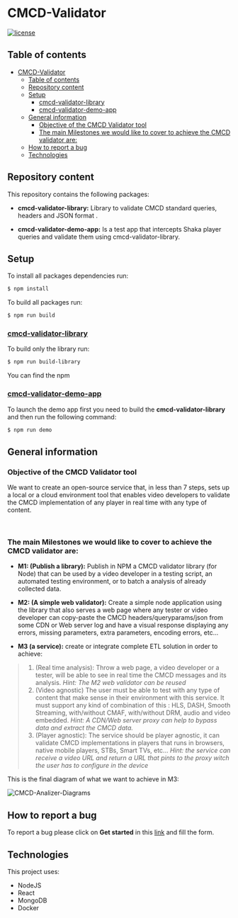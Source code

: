 #  CMCD-Validator

[![license](https://img.shields.io/badge/license-Apache--2.0-red?style=flat-square)](https://github.com/montevideo-tech/cmcd-validator/blob/develop/LICENSE)

##  Table  of  contents
<!-- * [CMCD  Validation  Library  usage](#cmcd-validation-library-usage) -->
- [CMCD-Validator](#cmcd-validator)
  - [Table  of  contents](#table--of--contents)
  - [Repository content](#repository-content)
  - [Setup](#setup)
    - [cmcd-validator-library](#cmcd-validator-library)
    - [cmcd-validator-demo-app](#cmcd-validator-demo-app)
  - [General information](#general-information)
    - [Objective of the CMCD Validator tool](#objective-of-the-cmcd-validator-tool)
    - [The  main  Milestones  we  would  like  to  cover  to  achieve  the  CMCD  validator  are:](#the--main--milestones--we--would--like--to--cover--to--achieve--the--cmcd--validator--are)
  - [How to report a bug](#how-to-report-a-bug)
  - [Technologies](#technologies)

## Repository content

This repository contains the following packages:

* **cmcd-validator-library:**
	 Library to validate CMCD standard queries, headers and JSON format .
	 
*  **cmcd-validator-demo-app:**
	Is a test app that intercepts Shaka player queries and validate them using cmcd-validator-library.
​

## Setup

To install all packages dependencies run: 
```bash
$ npm install
```
To build all packages run:

```bash
$ npm run build
```

### [cmcd-validator-library](https://github.com/montevideo-tech/cmcd-validator/tree/develop/packages/cmcd-validator-library)

To build only the library run:
```bash
$ npm run build-library
```
You can find the npm 

### [cmcd-validator-demo-app](https://github.com/montevideo-tech/cmcd-validator/tree/develop/packages/cmcd-validator-demo-app)


To launch the demo app first you need to build the **cmcd-validator-library** and then run the following command:

```bash
$ npm run demo
```

## General information
### Objective of the CMCD Validator tool

We want to create an open-source service that, in less than 7 steps, sets up a local or a cloud environment tool that enables video developers to validate the CMCD implementation of any player in real time with any type of content.

​

###  The  main  Milestones  we  would  like  to  cover  to  achieve  the  CMCD  validator  are:

* **M1:  (Publish  a  library):**  Publish  in  NPM  a  CMCD  validator  library  (for  Node)  that  can  be  used  by  a  video  developer  in  a  testing  script,  an  automated  testing  environment,  or  to  batch  a  analysis  of  already  collected  data.

* **M2:  (A  simple  web  validator):**  Create  a  simple  node  application  using  the  library  that  also  serves  a  web  page  where  any  tester  or  video  developer  can  copy-paste  the  CMCD  headers/queryparams/json  from  some  CDN  or  Web  server  log  and  have  a  visual  response  displaying any errors,  missing  parameters,  extra  parameters,  encoding  errors,  etc...

* **M3  (a  service):**  create  or  integrate  complete  ETL  solution  in  order  to  achieve: 

> 1.  (Real  time  analysis):  Throw  a  web  page,  a  video  developer  or  a  tester,  will  be  able  to  see  in  real  time  the  CMCD  messages  and  its  analysis.  _Hint:  The  M2  web  validator  can  be  reused_
>  2.  (Video  agnostic)  The  user  must  be  able  to  test  with  any  type  of  content  that  make  sense  in  their  environment  with  this  service.  It  must  support  any  kind  of  combination  of  this  :  HLS,  DASH,  Smooth  Streaming,  with/without  CMAF,  with/without  DRM,  audio  and  video  embedded.  _Hint:  A  CDN/Web  server  proxy  can  help  to  bypass  data  and  extract  the  CMCD  data._
>  3.  (Player  agnostic):  The  service  should  be  player  agnostic,  it  can  validate  CMCD  implementations  in  players  that  runs  in  browsers,  native  mobile  players,  STBs,  Smart  TVs,  etc...  _Hint:  the  service  can  receive  a  video  URL  and  return  a  URL  that  pints  to  the  proxy  witch  the  user  has  to  configure  in  the  device_

This is the final diagram of what we want to achieve in M3:
​

![CMCD-Analizer-Diagrams](https://user-images.githubusercontent.com/99991582/218837416-2d7c8cea-65a5-4486-b888-87130ad39c15.png)

## How to report a bug
To report a bug please click on **Get started** in this [link](https://github.com/montevideo-tech/cmcd-validator/issues/new/choose) and fill the form.
​
##  Technologies
This project uses:

*  NodeJS
*  React  
*  MongoDB  
*  Docker
